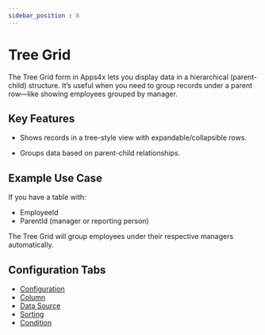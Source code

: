 ```yaml
---
sidebar_position : 8
---
```


# Tree Grid

The Tree Grid form in Apps4x lets you display data in a hierarchical (parent-child) structure. It’s useful when you need to group records under a parent row—like showing employees grouped by manager.

## Key Features

  - Shows records in a tree-style view with expandable/collapsible rows.

  - Groups data based on parent-child relationships.

## Example Use Case

If you have a table with:

  - EmployeeId
  - ParentId (manager or reporting person)

The Tree Grid will group employees under their respective managers automatically.

## Configuration Tabs

  - [Configuration](../../docs/Form%20Types/Configuration/Configuration.md)
  - [Column](../../docs/Form%20Types/Columns/Columns.md)
  - [Data Source](../../docs/Form%20Types/DataSource/DataSource.md)
  - [Sorting](../../docs/Form%20Types/Sorting/Sorting.md)
  - [Condition](../../docs/Form%20Types/Condition/Condition.md)